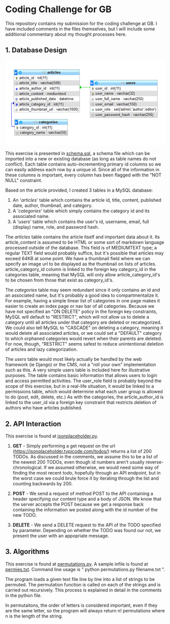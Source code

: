# Coding Challenge for GB

This repository contains my submission for the coding challenge at GB.  I have included comments in the files themselves, but I will include some additional commentary about my thought processes here. 

## 1. Database Design

![DB Visual Schema](https://raw.githubusercontent.com/baldegg/gb-homework/master/schema.png)

This exercise is presented in [schema.sql](https://github.com/baldegg/gb-homework/blob/master/schema.sql), a schema file which can be imported into a new or existing database (as long as table names do not conflict).  Each table contains auto-incrementing primary id columns so we can easily address each row by a unique id.  Since all of the information in these columns is important, every column has been flagged with the "NOT NULL" constraint.  

Based on the article provided, I created 3 tables in a MySQL database:
1. An '*articles*' table which contains the article id, title, content, published date, author, thumbnail, and category.
2. A '*categories*' table which simply contains the category id and its associated name.
3. A '*users*' table which contains the user's id, username, email, full (display) name, role, and password hash.

The *articles* table contains the article itself and important data about it.  Its article_content is assumed to be HTML or some sort of markdown language processed outside of the database.  This field is of MEDIUMTEXT type; a regular TEXT field would probably suffice, but it's possible that articles may exceed 64KB at some point. We have a thumbnail field where we can specify an image url to be displayed as the thumbnail on lists of articles.  article_category_id column is linked to the foreign key category_id in the categories table, meaning that MySQL will only allow article_category_id's to be chosen from those that exist as category_id's.

The *categories* table may seem redundant since it only contains an id and an associated name, but it's probably a good idea to compartmentalize it.  For example, having a simple linear list of categories in one page makes it easier to create an index page or nav bar of all categories. Because we have not specified an "ON DELETE" policy in the foreign key constraints, MySQL will default to "RESTRICT", which will not allow us to delete a category until all articles under that category are deleted or recategorized.  We could also tell MySQL to "CASCADE" on deleting a category, meaning it would delete all associated articles, or we could set a "DEFAULT" category to which orphaned categories would revert when their parents are deleted.  For now, though, "RESTRICT" seems safest to reduce unintentional deletion of articles and lazy categorization.

The *users* table would most likely actually be handled by the web framework (ie Django) or the CMS, not a "roll your own" implementation such as this.  A very simple users table is included here for illustrative purposes.  The table contains basic information that allows users to login and access permitted activities.  The user_role field is probably beyond the scope of this exercise, but in a real-life situation, it would be linked to a permissions table, which would determine what each user group is allowed to do (post, edit, delete, etc.) As with the categories, the article_author_id is linked to the user_id via a foreign key constraint that restricts deletion of authors who have articles published. 


## 2. API Interaction

This exercise is found at [jsonplaceholder.py](https://github.com/baldegg/gb-homework/blob/master/jsonplaceholder.py).  

1. **GET** - Simply performing a get request on the url (https://jsonplaceholder.typicode.com/todos/) returns a list of 200 TODOs.  As discussed in the comments, we assume this to be a list of the newest 200 TODOs, even though id numbers aren't usually reverse-chronological.  If we assumed otherwise, we would need some way of finding the most recent todo, hopefully through an API endpoint, but in the worst case we could brute force it by iterating through the list and counting backwards by 200.

2. **POST** - We send a request of method POST to the API containing a header specifying our content type and a body of JSON.  We know that the server accepts the POST because we get a response back containing the information we posted along with the id number of the new TODO.

3. **DELETE** - We send a DELETE request to the API of the TODO specified by parameter.  Depending on whether the TODO was found our not, we present the user with an appopriate message.


## 3. Algorithms

This exercise is found at [permutations.py](https://github.com/baldegg/gb-homework/blob/master/permutations.py).  A sample infile is found at [permies.txt](https://github.com/baldegg/gb-homework/blob/master/permies.txt).  Command line usage is " python permutations.py filename.txt ".

The program loads a given text file line by line into a list of strings to be permuted.  The permutation function is called on each of the strings and is carried out recursively.  This process is explained in detail in the comments in the python file.

In permutaitons, the order of letters is considered important, even if they are the same letter, so the program will always return n! permutations where n is the length of the string.  






